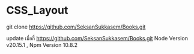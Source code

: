 # CSS_Layout


git clone https://github.com/SeksanSukkasem/Books.git 

 update เมื่อกี้
https://github.com/SeksanSukkasem/Books.git
Node Version v20.15.1 ,
Npm Version 10.8.2
